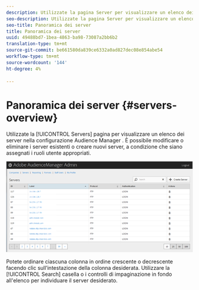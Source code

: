 ```yaml
---
description: Utilizzate la pagina Server per visualizzare un elenco dei server nella configurazione Audience Manager . È possibile modificare o eliminare i server esistenti o creare nuovi server, a condizione che siano assegnati i ruoli utente appropriati.
seo-description: Utilizzate la pagina Server per visualizzare un elenco dei server nella configurazione Audience Manager . È possibile modificare o eliminare i server esistenti o creare nuovi server, a condizione che siano assegnati i ruoli utente appropriati.
seo-title: Panoramica dei server
title: Panoramica dei server
uuid: 49488bd7-1bea-4863-ba98-73087a2bb6b2
translation-type: tm+mt
source-git-commit: be661580da839ce6332a0ad827dec08e854abe54
workflow-type: tm+mt
source-wordcount: '144'
ht-degree: 4%

---
```



# Panoramica dei server {#servers-overview}

Utilizzate la [!UICONTROL Servers] pagina per visualizzare un elenco dei server nella configurazione Audience Manager . È possibile modificare o eliminare i server esistenti o creare nuovi server, a condizione che siano assegnati i ruoli utente appropriati.

<!-- c_servers.xml -->

![](assets/servers.png)

Potete ordinare ciascuna colonna in ordine crescente o decrescente facendo clic sull’intestazione della colonna desiderata. Utilizzare la [!UICONTROL Search] casella o i controlli di impaginazione in fondo all&#39;elenco per individuare il server desiderato.
